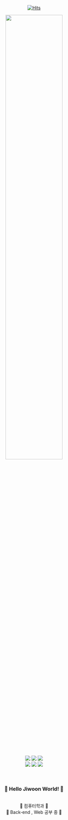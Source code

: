 <div align="center">

  [![Hits](https://hits.seeyoufarm.com/api/count/incr/badge.svg?url=https%3A%2F%2Fgithub.com%2Fsungjiwoon&count_bg=%23F574E6&title_bg=%23F3D5FD&icon=&icon_color=%23E7E7E7&title=hits&edge_flat=false)](https://hits.seeyoufarm.com)
  
<img width="60%" src="https://user-images.githubusercontent.com/59862752/215268566-93f30660-2318-4617-9963-80e3faecd057.PNG"> 


<!--
**sungjiwoon/sungjiwoon** is a ✨ _special_ ✨ repository because its `README.md` (this file) appears on your GitHub profile.

Here are some ideas to get you started: -->

<br>
<img src="https://img.shields.io/badge/java-f28aa8?style=for-the-badge&logo=java&logoColor=white"> 
<img src="https://img.shields.io/badge/python-f25c87?style=for-the-badge&logo=python&logoColor=white">
<img src="https://img.shields.io/badge/mysql-f26f7f?style=for-the-badge&logo=mysql&logoColor=white">
<br>
<!--
<img src="https://img.shields.io/badge/html5-E34F26?style=for-the-badge&logo=html5&logoColor=white"> 
<img src="https://img.shields.io/badge/css-fc885d?style=for-the-badge&logo=css3&logoColor=white"> 
<img src="https://img.shields.io/badge/javascript-f08a71?style=for-the-badge&logo=javascript&logoColor=white">
<br> 
-->
<img src="https://img.shields.io/badge/spring-E34F26?style=for-the-badge&logo=spring&logoColor=white">
<img src="https://img.shields.io/badge/springboot-fc885d?style=for-the-badge&logo=springboot&logoColor=white">
<img src="https://img.shields.io/badge/django-f08a71?style=for-the-badge&logo=django&logoColor=white">
<br><br><br>


### 🎡 Hello Jiwoon World! 🎡 
<br> 👯 컴퓨터학과 👯<br>
🌱 Back-end , Web 공부 중 🌱<br>
<br><br>
  
<!--
😄 Pronouns: ...
⚡ Fun fact: ... -->

</div>
